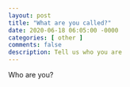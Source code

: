 ```yaml
---
layout: post
title: "What are you called?"
date: 2020-06-18 06:05:00 -0000
categories: [ other ]
comments: false
description: Tell us who you are
---
```

Who are you?

